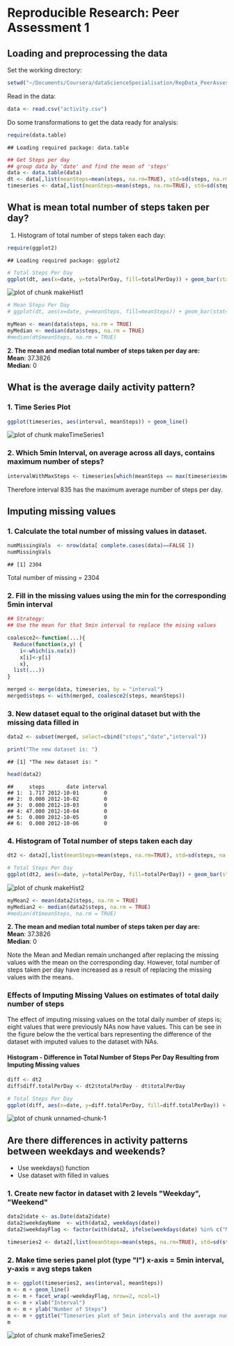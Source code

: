 # Reproducible Research: Peer Assessment 1


## Loading and preprocessing the data
Set the working directory:

```r
setwd("~/Documents/Coursera/dataScienceSpecialisation/RepData_PeerAssessment1")
```

Read in the data:

```r
data <- read.csv("activity.csv")
```

Do some transformations to get the data ready for analysis:

```r
require(data.table)
```

```
## Loading required package: data.table
```


```r
## Get Steps per day
## group data by 'date' and find the mean of 'steps'
data <- data.table(data)
dt <- data[,list(meanSteps=mean(steps, na.rm=TRUE), std=sd(steps, na.rm=TRUE), totalPerDay=sum(steps, na.rm=TRUE)), by=date]
timeseries <- data[,list(meanSteps=mean(steps, na.rm=TRUE), std=sd(steps, na.rm=TRUE), totalPerDay=sum(steps, na.rm=TRUE)), by=interval]
```

## What is mean total number of steps taken per day?
1. Histogram of total number of steps taken each day:

```r
require(ggplot2)
```

```
## Loading required package: ggplot2
```

```r
# Total Steps Per Day
ggplot(dt, aes(x=date, y=totalPerDay, fill=totalPerDay)) + geom_bar(stat="identity")
```

![plot of chunk makeHist1](figure/makeHist1.png) 

```r
# Mean Steps Per Day
# ggplot(dt, aes(x=date, y=meanSteps, fill=meanSteps)) + geom_bar(stat="identity")

myMean <- mean(data$steps, na.rm = TRUE)
myMedian <- median(data$steps, na.rm = TRUE)
#median(dt$meanSteps, na.rm = TRUE)
```

**2. The mean and median total number of steps taken per day are:**  
**Mean**:       37.3826     
**Median**:     0   


## What is the average daily activity pattern?
### 1. Time Series Plot

```r
ggplot(timeseries, aes(interval, meanSteps)) + geom_line()
```

![plot of chunk makeTimeSeries1](figure/makeTimeSeries1.png) 

### 2. Which 5min Interval, on average across all days, contains maximum number of steps?

```r
intervalWithMaxSteps <- timeseries[which(meanSteps == max(timeseries$meanSteps)), ]$interval
```
Therefore interval 835 has the maximum average number of steps per day.


## Imputing missing values
### 1. Calculate the total number of missing values in dataset.

```r
numMissingVals  <- nrow(data[ complete.cases(data)==FALSE ])
numMissingVals
```

```
## [1] 2304
```
Total number of missing = 2304





### 2. Fill in the missing values using the min for the corresponding 5min interval

```r
## Strategy:
## Use the mean for that 5min interval to replace the mising values

coalesce2<-function(...){
  Reduce(function(x,y) {
    i<-which(is.na(x))
    x[i]<-y[i]
    x},
  list(...))
}

merged <- merge(data, timeseries, by = "interval")
merged$steps <- with(merged, coalesce2(steps, meanSteps))
```


### 3. New dataset equal to the original dataset but with the missing data filled in

```r
data2 <- subset(merged, select=cbind("steps","date","interval"))

print("The new dataset is: ")
```

```
## [1] "The new dataset is: "
```

```r
head(data2)      
```

```
##     steps       date interval
## 1:  1.717 2012-10-01        0
## 2:  0.000 2012-10-02        0
## 3:  0.000 2012-10-03        0
## 4: 47.000 2012-10-04        0
## 5:  0.000 2012-10-05        0
## 6:  0.000 2012-10-06        0
```







### 4. Histogram of Total number of steps taken each day

```r
dt2 <- data2[,list(meanSteps=mean(steps, na.rm=TRUE), std=sd(steps, na.rm=TRUE), totalPerDay=sum(steps, na.rm=TRUE)), by=date]

# Total Steps Per Day
ggplot(dt2, aes(x=date, y=totalPerDay, fill=totalPerDay)) + geom_bar(stat="identity")
```

![plot of chunk makeHist2](figure/makeHist2.png) 

```r
myMean2 <- mean(data2$steps, na.rm = TRUE)
myMedian2 <- median(data2$steps, na.rm = TRUE)
#median(dt$meanSteps, na.rm = TRUE)
```

**2. The mean and median total number of steps taken per day are:**  
**Mean**:       37.3826     
**Median**:     0   

Note the Mean and Median remain unchanged after replacing the missing values with the mean on the corresponding day.
However, total number of steps taken per day have increased as a result of replacing the missing values with the means.


### Effects of Imputing Missing Values on estimates of total daily number of steps
The effect of imputing missing values on the total daily number of steps is; eight values that were previously NAs now have values. This can be see in the figure below the the vertical bars representing the difference of the dataset with imputed values to the dataset with NAs.

#### Histogram - Difference in Total Number of Steps Per Day Resulting from Imputing Missing values

```r
diff <- dt2
diff$diff.totalPerDay <- dt2$totalPerDay - dt$totalPerDay

# Total Steps Per Day
ggplot(diff, aes(x=date, y=diff.totalPerDay, fill=diff.totalPerDay)) + geom_bar(stat="identity")
```

![plot of chunk unnamed-chunk-1](figure/unnamed-chunk-1.png) 

## Are there differences in activity patterns between weekdays and weekends?
- Use weekdays() function
- Use dataset with filled in values

### 1. Create new factor in dataset with 2 levels "Weekday", "Weekend"

```r
data2$date <- as.Date(data2$date)
data2$weekdayName  <- with(data2, weekdays(date))
data2$weekdayFlag <- factor(with(data2, ifelse(weekdays(date) %in% c("Monday","Tuesday", "Wednesday","Thursday", "Friday")  ,"Weekday" ,"Weekend" )) )

timeseries2 <- data2[,list(meanSteps=mean(steps, na.rm=TRUE), std=sd(steps, na.rm=TRUE), totalPerDay=sum(steps, na.rm=TRUE)), by=c("weekdayFlag","interval")]
```


### 2. Make time series panel plot (type "l") x-axis = 5min interval, y-axis = avg steps taken

```r
m <- ggplot(timeseries2, aes(interval, meanSteps)) 
m <- m + geom_line() 
m <- m + facet_wrap(~weekdayFlag, nrow=2, ncol=1)
m <- m + xlab("Interval")
m <- m + ylab("Number of Steps")
m <- m + ggtitle("Timeseries plot of 5min intervals and the average number of steps taken per interval")
m
```

![plot of chunk makeTimeSeries2](figure/makeTimeSeries2.png) 























